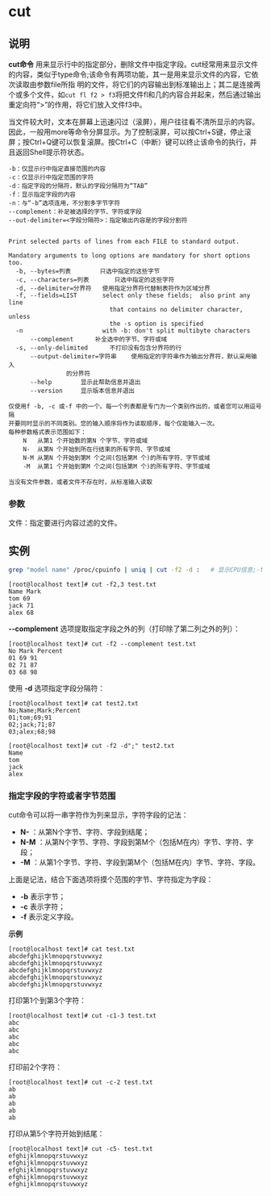 # **cut**

## 说明

**cut命令** 用来显示行中的指定部分，删除文件中指定字段。cut经常用来显示文件的内容，类似于type命令;该命令有两项功能，其一是用来显示文件的内容，它依次读取由参数file所指 明的文件，将它们的内容输出到标准输出上；其二是连接两个或多个文件，如`cut fl f2 > f3`将把文件fl和几的内容合并起来，然后通过输出重定向符“>”的作用，将它们放入文件f3中。

当文件较大时，文本在屏幕上迅速闪过（滚屏），用户往往看不清所显示的内容。因此，一般用more等命令分屏显示。为了控制滚屏，可以按Ctrl+S键，停止滚屏；按Ctrl+Q键可以恢复滚屏。按Ctrl+C（中断）键可以终止该命令的执行，并且返回Shell提示符状态。



```info
-b：仅显示行中指定直接范围的内容
-c：仅显示行中指定范围的字符
-d：指定字段的分隔符，默认的字段分隔符为“TAB”
-f：显示指定字段的内容
-n：与“-b”选项连用，不分割多字节字符
--complement：补足被选择的字节、字符或字段
--out-delimiter=<字段分隔符>：指定输出内容是的字段分割符


Print selected parts of lines from each FILE to standard output.

Mandatory arguments to long options are mandatory for short options too.
  -b, --bytes=列表		只选中指定的这些字节
  -c, --characters=列表		只选中指定的这些字符
  -d, --delimiter=分界符	使用指定分界符代替制表符作为区域分界
  -f, --fields=LIST       select only these fields;  also print any line
                            that contains no delimiter character, unless
                            the -s option is specified
  -n                      with -b: don't split multibyte characters
      --complement		补全选中的字节、字符或域
  -s, --only-delimited		不打印没有包含分界符的行
      --output-delimiter=字符串	使用指定的字符串作为输出分界符，默认采用输入
				的分界符
      --help		显示此帮助信息并退出
      --version		显示版本信息并退出

仅使用f -b, -c 或-f 中的一个。每一个列表都是专门为一个类别作出的，或者您可以用逗号隔
开要同时显示的不同类别。您的输入顺序将作为读取顺序，每个仅能输入一次。
每种参数格式表示范围如下：
    N	从第1 个开始数的第N 个字节、字符或域
    N-	从第N 个开始到所在行结束的所有字符、字节或域
    N-M	从第N 个开始到第M 个之间(包括第M 个)的所有字符、字节或域
    -M	从第1 个开始到第M 个之间(包括第M 个)的所有字符、字节或域

当没有文件参数，或者文件不存在时，从标准输入读取

```

### 参数  

文件：指定要进行内容过滤的文件。

## 实例

```sh
grep "model name" /proc/cpuinfo | uniq | cut -f2 -d :   # 显示CPU信息;-f截取,-d以:字符分界
```

```
[root@localhost text]# cut -f2,3 test.txt 
Name Mark
tom 69
jack 71
alex 68

```

 **--complement**  选项提取指定字段之外的列（打印除了第二列之外的列）：

```
[root@localhost text]# cut -f2 --complement test.txt 
No Mark Percent
01 69 91
02 71 87
03 68 98

```

使用  **-d**  选项指定字段分隔符：

```
[root@localhost text]# cat test2.txt 
No;Name;Mark;Percent
01;tom;69;91
02;jack;71;87
03;alex;68;98
```

```
[root@localhost text]# cut -f2 -d";" test2.txt 
Name
tom
jack
alex

```

### 指定字段的字符或者字节范围  

cut命令可以将一串字符作为列来显示，字符字段的记法：

*    **N-** ：从第N个字节、字符、字段到结尾；
*    **N-M** ：从第N个字节、字符、字段到第M个（包括M在内）字节、字符、字段；
*    **-M** ：从第1个字节、字符、字段到第M个（包括M在内）字节、字符、字段。

上面是记法，结合下面选项将摸个范围的字节、字符指定为字段：

*    **-b**  表示字节；
*    **-c**  表示字符；
*    **-f**  表示定义字段。

 **示例** 

```
[root@localhost text]# cat test.txt 
abcdefghijklmnopqrstuvwxyz
abcdefghijklmnopqrstuvwxyz
abcdefghijklmnopqrstuvwxyz
abcdefghijklmnopqrstuvwxyz
abcdefghijklmnopqrstuvwxyz

```

打印第1个到第3个字符：

```
[root@localhost text]# cut -c1-3 test.txt 
abc
abc
abc
abc
abc

```

打印前2个字符：

```
[root@localhost text]# cut -c-2 test.txt 
ab
ab
ab
ab
ab

```

打印从第5个字符开始到结尾：

```
[root@localhost text]# cut -c5- test.txt 
efghijklmnopqrstuvwxyz
efghijklmnopqrstuvwxyz
efghijklmnopqrstuvwxyz
efghijklmnopqrstuvwxyz
efghijklmnopqrstuvwxyz
```


